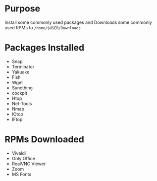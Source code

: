 # Purpose
Install some commonly used packages and Downloads some commonly used RPMs to `/home/$USER/Downloads`

# Packages Installed
* Snap
* Terminator
* Yakuake
* Fish
* Wget
* Syncthing
* cockpit
* Htop
* Net-Tools
* Nmap
* IOtop
* IFtop

# RPMs Downloaded
* Vivaldi
* Only Office
* RealVNC Viewer
* Zoom
* MS Fonts
